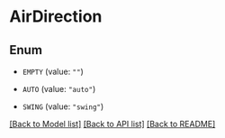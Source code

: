# AirDirection

## Enum


* `EMPTY` (value: `""`)

* `AUTO` (value: `"auto"`)

* `SWING` (value: `"swing"`)


[[Back to Model list]](../README.md#documentation-for-models) [[Back to API list]](../README.md#documentation-for-api-endpoints) [[Back to README]](../README.md)


